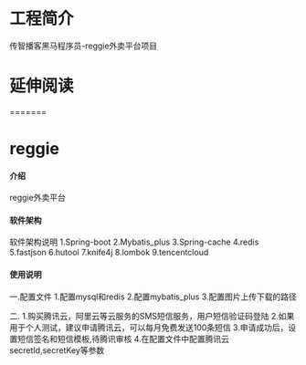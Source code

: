 # 工程简介
传智播客黑马程序员-reggie外卖平台项目


# 延伸阅读
=======
# reggie

#### 介绍
reggie外卖平台

#### 软件架构
软件架构说明
1.Spring-boot
2.Mybatis_plus
3.Spring-cache
4.redis
5.fastjson
6.hutool
7.knife4j
8.lombok
9.tencentcloud

#### 使用说明

一.配置文件
1.配置mysql和redis
2.配置mybatis_plus
3.配置图片上传下载的路径

二.
1.购买腾讯云，阿里云等云服务的SMS短信服务，用户短信验证码登陆
2.如果用于个人测试，建议申请腾讯云，可以每月免费发送100条短信
3.申请成功后，设置短信签名和短信模板,待腾讯审核
4.在配置文件中配置腾讯云secretId,secretKey等参数

